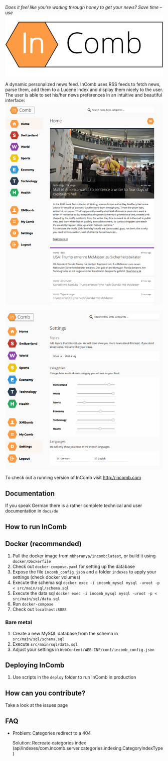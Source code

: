 _Does it feel like you’re wading through honey to get your news? Save time – use_
![InComb](/WebContent/img/logo.png?raw=true)


A dynamic personalized news feed.
InComb uses RSS feeds to fetch news, parse them, add them to a Lucene index and display them nicely to the user.
The user is able to set his/her news preferences in an intuitive and beautiful interface:
![User Settings](/docs/startpage.png?raw=true)


![User Settings](/docs/user-settings.png?raw=true)

To check out a running version of InComb visit http://incomb.com

## Documentation
If you speak German there is a rather complete technical and user documentation in `docs/de`

## How to run InComb
## Docker (recommended)
1. Pull the docker image from `mbharanya/incomb:latest`, or build it using `docker/Dockerfile`
2. Check out `docker-compose.yaml` for setting up the database
1. Expose the file `incomb_config.json` and a folder `indexes` to apply your settings (check docker volumes)
3. Execute the schema sql `docker exec -i incomb_mysql mysql -uroot -p < src/main/sql/schema.sql`
4. Execute the data sql `docker exec -i incomb_mysql mysql -uroot -p < src/main/sql/data.sql`
5. Run `docker-compose`
6. Check out `localhost:8888`
### Bare metal
1. Create a new MySQL database from the schema in `src/main/sql/schema.sql`
2. Execute `src/main/sql/data.sql`
3. Adjust your settings in `WebContent/WEB-INF/conf/incomb_config.json`

## Deploying InComb
1. Use scripts in the `deploy` folder to run InComb in production

## How can you contribute?
Take a look at the issues page

## FAQ
- Problem: Categories redirect to a 404

  Solution: Recreate categories index (api/indexes/com.incomb.server.categories.indexing.CategoryIndexType)
